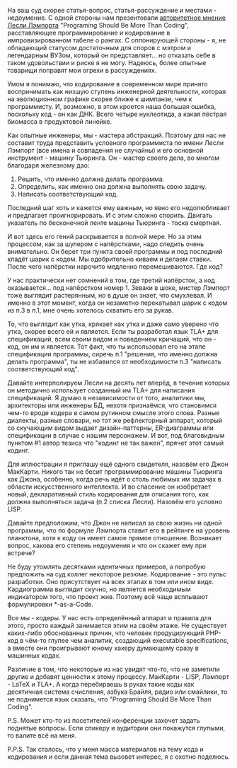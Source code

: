 На ваш суд скорее статья-вопрос, статья-рассуждение и местами - недоумение. С
одной стороны нам презентовали
[авторитетное мнение Лесли Лэмпорта](https://habr.com/ru/company/jugru/blog/454898/)
"Programing Should Be More Than Coding", расставляющее программирование и
кодирование в импровизированном табеле о рангах. С оппонирующей стороны - я, не
обладающий статусом достаточным для споров с мэтром и легендарным ВУЗом, который
он представляет... но отказать себе в таком удовольствии и риске я не могу.
Надеюсь, более опытные товарищи поправят мои огрехи в рассуждениях.

Умом я понимаю, что кодирование в современном мире принято воспринимать как
низшую ступень инженерной деятельности, которая на эволюционном графике скорее
ближе к шимпанзе, чем к программисту. И, возможно, в этом кроется наша большая
ошибка, поскольку код - он как ДНК. Всего четыре нуклеотида, а какая пёстрая
биомасса в продуктовой линейке.

Как опытные инженеры, мы - мастера абстракций. Поэтому для нас не составит труда
представить условного программиста по имени Лесли Лэмпорт (все имена и
совпадения не случайны) и его основной инструмент - машину Тьюринга. Он - мастер
своего дела, во многом благодаря железному дао:

1. Решить, что именно должна делать программа.
2. Определить, как именно она должна выполнять свою задачу.
3. Написать соответствующий код.

Последний шаг хоть и кажется ему важным, но явно его недолюбливает и предлагает
проигнорировать. И с этим сложно спорить. Двигать указатель по бесконечной ленте
машины Тьюринга - тоска смертная.

И вот здесь его гений раскрывается в полной мере. Но за этим процессом, как за
шулером с напёрстками, надо следить очень внимательно. Он берет три пункта своей
программы и под последний кладёт шарик с кодом. Мы одобрительно киваем и делаем
ставки. После чего напёрстки нарочито медленно перемешиваются. Где код?

У нас практически нет сомнений в том, где третий напёрсток, а код оказывается...
под напёрстком номер 1. Зеваки в шоке, мистер Лэмпорт тоже выглядит растерянным,
но в душе он знает, что смухлевал. И именно в этот момент, когда он незаметно
перекатывал шарик с кодом из п.3 в п.1, мне очень хотелось схватить его за
рукав.

То, что выглядит как утка, крякает как утка и даже само уверено что утка, скорее
всего ей и является. Если ты разработал язык TLA+ для спецификаций, всем своим
видом и поведением кричащий, что он - код, он им и является. Тот факт, что ты
использовал его на этапе спецификации программы, сиречь п.1 "решения, что именно
должна делать программа", ты не избавился от необходимости п.3 "написать
соответствующий код".

Давайте интерполируем Лесли на десять лет вперёд, в течение которых он методично
использует созданный им TLA+ для написания спецификаций. Я думаю в независимости
от того, аналитики мы, архитекторы или инженеры БД, нехотя признаёмся, что
становимся чем-то вроде кодера в самом рутинном смысле этого слова. Разные
диалекты, разные словари, но тот же рефлекторный аппарат, который со скучающим
видом выдает дизайн-паттерны, ER-диаграммы или спецификации в случае с нашим
персонажем. И вот, под благовидным пунктом #1 автор тезиса что "кодинг не так
важен", прячет этот самый кодинг.

Для иллюстрации я приглашу ещё одного свидетеля, назовём его Джон МакКарти.
Никого так не бесит программирование машины Тьюринга как Джона, особенно, когда
речь идёт о столь любимых им задачах в области искусственного интеллекта. И во
спасение он изобретает новый, декларативный стиль кодирования для описания того,
как должна выполняться задача (п.2 списка Лесли). Назовём его условно LISP.

Давайте предположим, что Джон не написал за свою жизнь ни одной программы, что
по формуле Лэмпорта ставит его в рейтинге на уровень планктона, хотя к коду он
имеет самое прямое отношение. Возникает вопрос, какова его степень недоумения и
что он скажет ему при встрече?

Не буду утомлять десятками идентичных примеров, а попробую предложить на суд
коллег некоторое резюме. Кодирование - это пульс разработки. Оно присутствует на
всех этапах в том или ином виде. Кардиограмма выглядит скучно, но является
необходимым индикатором того, что проект жив. Поэтому всё чаще всплывают
формулировки *-as-a-Code.

Все мы - кодеры. У нас есть определённый аппарат и правила для этого, просто
каждый занимается этим на своём этаже. Не существует каких-либо обоснованных
причин, что человек продуцирующий PHP-код в чём-то глупее чем аналитик,
создающий executable specifications, а вместе они проигрывают юному хакеру
думающему сразу в машинных кодах.

Различие в том, что некоторые из нас увидят что-то, что не заметили другие и
добавят ценности к этому процессу. МакКарти - LISP, Лэмпорт - LaTeX и TLA+.  А
когда перебираешь в руках такие коды как десятичная система счисления, азбука
Брайля, радио или смайлики, то не поднимется язык сказать, что "Programing
Should Be More Than Coding".

P.S. Может кто-то из посетителей конференции захочет задать поднятые вопросы.
Если спикеру и аудитории они покажутся глупыми, то валите всё на меня.

P.P.S. Так сталось, что у меня масса материалов на тему кода и кодирования и
если данная тема вызовет интерес, я с охотно поделюсь.
